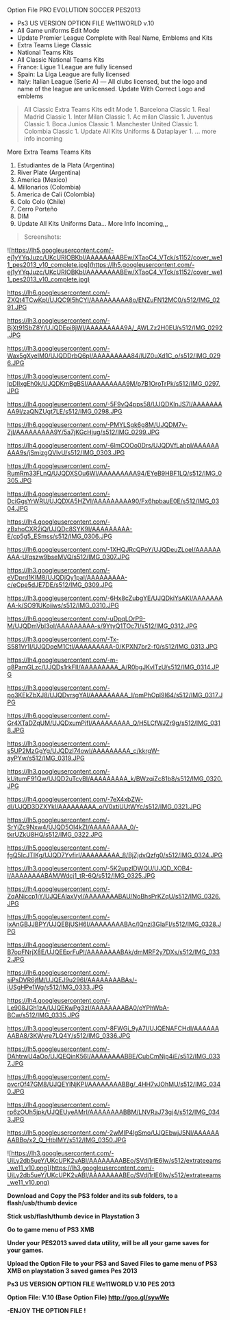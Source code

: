 Option File PRO EVOLUTION SOCCER PES2013
  * Ps3 US VERSION OPTION FILE We11WORLD v.10
  * All Game uniforms Edit Mode
  * Update Premier League Complete with Real Name, Emblems and Kits
  * Extra Teams Liege Classic
  * National Teams Kits
  * All Classic National Teams Kits
  * France: Ligue 1 League are fully licensed
  * Spain: La Liga League are fully licensed
  * Italy: Italian League (Serie A) — All clubs licensed, but the logo and name of the league are unlicensed. Update With Correct Logo and emblems


> All Classic Extra Teams Kits edit Mode
    1. Barcelona Classic
    1. Real Madrid Classic
    1. Inter Milan Classic
    1. Ac milan Classic
    1. Juventus Classic
    1. Boca Junios Classic
    1. Manchester United Classic
    1. Colombia Classic
    1. Update All Kits Uniforms & Dataplayer
    1. ... more info incoming


More Extra Teams Teams Kits
  1. Estudiantes de la Plata (Argentina)
  1. River Plate (Argentina)
  1. America (Mexico)
  1. Millonarios (Colombia)
  1. America de Cali (Colombia)
  1. Colo Colo (Chile)
  1. Cerro Porteño
  1. DIM
  1. Update All Kits Uniforms Data... More Info Incoming,,,



> Screenshots:

![https://lh5.googleusercontent.com/-ej1yYYqJuzc/UKcURIOBKbI/AAAAAAAABEw/XTaoC4_VTck/s1152/cover_we11_pes2013_v10_complete.jpg](https://lh5.googleusercontent.com/-ej1yYYqJuzc/UKcURIOBKbI/AAAAAAAABEw/XTaoC4_VTck/s1152/cover_we11_pes2013_v10_complete.jpg)


https://lh6.googleusercontent.com/-ZXQt4TCwKpI/UJQC9I5hCYI/AAAAAAAAA8o/ENZuFN12MC0/s512/IMG_0291.JPG


https://lh3.googleusercontent.com/-BjXt91SbZ8Y/UJQDEpi8jWI/AAAAAAAAA9A/_AWLZz2H0EU/s512/IMG_0292.JPG



https://lh3.googleusercontent.com/-Wax5gXyeIM0/UJQDDrbQ6pI/AAAAAAAAA84/lUZ0uXd1C_o/s512/IMG_0296.JPG


https://lh3.googleusercontent.com/-IpDIIxgEh0k/UJQDKmBgBSI/AAAAAAAAA9M/p7B1OroTrPk/s512/IMG_0297.JPG


https://lh4.googleusercontent.com/-5F9vQ4pps58/UJQDKlnJS7I/AAAAAAAAA9I/zaQNZUgt7LE/s512/IMG_0298.JPG


https://lh6.googleusercontent.com/-PMYLSgk6g8M/UJQDM7v-ZjI/AAAAAAAAA9Y/5a7jKGcHjug/s512/IMG_0299.JPG


https://lh4.googleusercontent.com/-6lmCOOo0Drs/UJQDVfLahpI/AAAAAAAAA9s/jSmizgQVIvU/s512/IMG_0303.JPG


https://lh4.googleusercontent.com/-RumRm33FLnQ/UJQDXSOu6WI/AAAAAAAAA94/EYeB9HBF1LQ/s512/IMG_0305.JPG


https://lh4.googleusercontent.com/-DciGgsYrWRU/UJQDXA5HZVI/AAAAAAAAA90/Fx6hpbauE0E/s512/IMG_0304.JPG


https://lh4.googleusercontent.com/-zBxhoCXR2iQ/UJQDc8SYK9I/AAAAAAAAA-E/cp5g5_ESmss/s512/IMG_0306.JPG


https://lh6.googleusercontent.com/-1XHQJRcQPoY/UJQDeuZLoeI/AAAAAAAAA-U/qszw9bseMVQ/s512/IMG_0307.JPG


https://lh3.googleusercontent.com/-eVDprd1KlM8/UJQDjQy1paI/AAAAAAAAA-c/eCpe5dJE7DE/s512/IMG_0309.JPG


https://lh3.googleusercontent.com/-6Hx8cZubgYE/UJQDkiYsAKI/AAAAAAAAA-k/SO91UKoiiws/s512/IMG_0310.JPG


https://lh6.googleusercontent.com/-uDpqLOrP9-M/UJQDmVbI3oI/AAAAAAAAA-s/9YtyQ1TOc7I/s512/IMG_0312.JPG


https://lh3.googleusercontent.com/-Tx-S581Vr1I/UJQDqeM1CtI/AAAAAAAAA-0/KPXN7br2-f0/s512/IMG_0313.JPG


https://lh4.googleusercontent.com/-m-q8PamGLzc/UJQDs1rkFII/AAAAAAAAA_A/R0bgJKvlTzU/s512/IMG_0314.JPG

https://lh3.googleusercontent.com/-po3KEkZbXJ8/UJQDvrsgYAI/AAAAAAAAA_I/pmPhOpl9I64/s512/IMG_0317.JPG



https://lh6.googleusercontent.com/-Gr4XTaDZqUM/UJQDxumPifI/AAAAAAAAA_Q/H5LCfWJZr9g/s512/IMG_0318.JPG


https://lh3.googleusercontent.com/-s5UP2MzGgYg/UJQDzl74owI/AAAAAAAAA_c/kkrgW-ayPYw/s512/IMG_0319.JPG


https://lh3.googleusercontent.com/-kUitumF91Qw/UJQD2uTcvBI/AAAAAAAAA_k/BWzqiZc81b8/s512/IMG_0320.JPG


https://lh4.googleusercontent.com/-7eX4xbZW-dI/UJQD3DZXYkI/AAAAAAAAA_o/V0xtiUUtWYc/s512/IMG_0321.JPG


https://lh5.googleusercontent.com/-SrYjZc9Nxw4/UJQD5OI4kZI/AAAAAAAAA_0/-tkrUZkU8HQ/s512/IMG_0322.JPG


https://lh5.googleusercontent.com/-fgQ5IcJTIKg/UJQD7YvfirI/AAAAAAAAA_8/BjZjdvQzfg0/s512/IMG_0324.JPG


https://lh3.googleusercontent.com/-5K2upzlDWQU/UJQD_XOB4-I/AAAAAAAABAM/Wdcj1_tR-6Q/s512/IMG_0325.JPG


https://lh4.googleusercontent.com/-ZqANiccp1jY/UJQEAlaxVyI/AAAAAAAABAU/NoBhsPrKZqU/s512/IMG_0326.JPG


https://lh5.googleusercontent.com/-lxAnGBJJBPY/UJQEBjUSH6I/AAAAAAAABAc/lQnzj3GIaFI/s512/IMG_0328.JPG


https://lh4.googleusercontent.com/-B7opFNrjX8E/UJQEEprFuPI/AAAAAAAABAk/dmMRF2y7DXs/s512/IMG_0332.JPG


https://lh6.googleusercontent.com/-siPsDVR6jfM/UJQEJ9u296I/AAAAAAAABAs/-iUSgHPe1Wg/s512/IMG_0333.JPG


https://lh4.googleusercontent.com/-Le908JGh1zA/UJQEKwPg3zI/AAAAAAAABA0/oYPhWbA-BCw/s512/IMG_0335.JPG


https://lh3.googleusercontent.com/-8FWGi_9yA7I/UJQENAFCHdI/AAAAAAAABA8/3KWyre7LQ4Y/s512/IMG_0336.JPG



https://lh5.googleusercontent.com/-DAhtrwU4aOo/UJQEQinK56I/AAAAAAAABBE/CubCmNjp4iE/s512/IMG_0337.JPG



https://lh6.googleusercontent.com/-pvcrOf47GM8/UJQEYlNjKPI/AAAAAAAABBg/_4HH7vJOhMU/s512/IMG_0340.JPG


https://lh4.googleusercontent.com/-rp6zOUh5jpk/UJQEUyeAMrI/AAAAAAAABBM/LNVRaJ73gj4/s512/IMG_0343.JPG


https://lh5.googleusercontent.com/-2wMIP4lgSmo/UJQEbwjJ5NI/AAAAAAAABBo/x2_Q_HtblMY/s512/IMG_0350.JPG


![https://lh3.googleusercontent.com/-UiLy2db5ueY/UKcUPK2vABI/AAAAAAAABEo/SVdj1rIE6Iw/s512/extrateeams_we11_v10.png](https://lh3.googleusercontent.com/-UiLy2db5ueY/UKcUPK2vABI/AAAAAAAABEo/SVdj1rIE6Iw/s512/extrateeams_we11_v10.png)

**Download and Copy the PS3 folder and its sub folders, to a flash/usb/thumb device**

**Stick usb/flash/thumb device in Playstation 3**

**Go to game menu of PS3 XMB**

**Under your PES2013 saved data utility, will be all your game saves for your games.**

**Upload the Option File to your PS3 and Saved Files to game menu of PS3 XMB on playstation 3 saved games Pes 2013**


**Ps3 US VERSION OPTION FILE We11WORLD V.10 PES 2013**

**Option File: V.10 (Base Option File) http://goo.gl/sywWe**

**-ENJOY THE OPTION FILE !**









